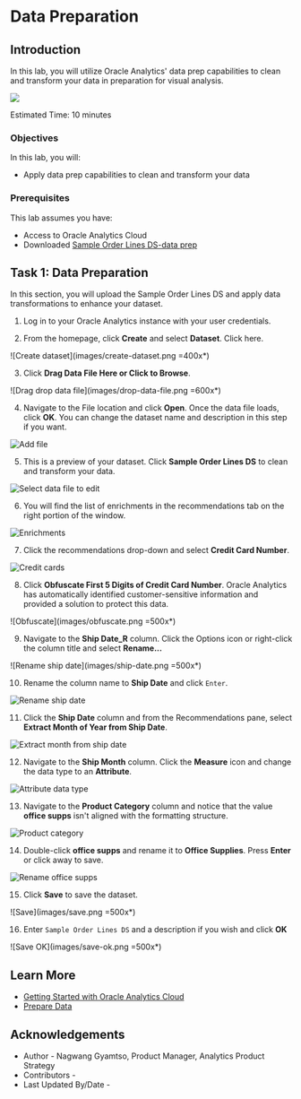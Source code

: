 # Data Preparation

## Introduction

In this lab, you will utilize Oracle Analytics' data prep capabilities to clean and transform your data in preparation for visual analysis.

  ![](images/data-prep-overview.png)

Estimated Time: 10 minutes

### Objectives

In this lab, you will:
* Apply data prep capabilities to clean and transform your data


### Prerequisites

This lab assumes you have:
* Access to Oracle Analytics Cloud
* Downloaded [Sample Order Lines DS-data prep](https://objectstorage.us-phoenix-1.oraclecloud.com/p/wF3a2m0cUSN7-O_hxcpQW6tk1k-MO8fqGyJFfBsNFW75j-cNemttyPZ7rWiE6heJ/n/idbwmyplhk4t/b/LiveLabsFiles/o/Sample%20Order%20Lines%20DS-data%20prep.xlsx)


## Task 1: Data Preparation
In this section, you will upload the Sample Order Lines DS and apply data transformations to enhance your dataset.

1. Log in to your Oracle Analytics instance with your user credentials.

2. From the homepage, click **Create** and select **Dataset**. Click here.

  ![Create dataset](images/create-dataset.png =400x*)

3. Click **Drag Data File Here or Click to Browse**.

  ![Drag drop data file](images/drop-data-file.png =600x*)

4. Navigate to the File location and click **Open**. Once the data file loads, click **OK**. You can change the dataset name and description in this step if you want.

  ![Add file](images/ok.png)

5. This is a preview of your dataset. Click **Sample Order Lines DS** to clean and transform your data.

  ![Select data file to edit](images/click-sample-orders.png)

6. You will find the list of enrichments in the recommendations tab on the right portion of the window.

  ![Enrichments](images/enrichments.png)

7. Click the recommendations drop-down and select **Credit Card Number**.

  ![Credit cards](images/rec-drop-down.png)

8. Click **Obfuscate First 5 Digits of Credit Card Number**. Oracle Analytics has automatically identified customer-sensitive information and provided a solution to protect this data.

  ![Obfuscate](images/obfuscate.png =500x*)

9. Navigate to the **Ship Date_R** column. Click the Options icon or right-click the column title and select  **Rename...**

  ![Rename ship date](images/ship-date.png =500x*)

10. Rename the column name to **Ship Date** and click <code>Enter</code>.

  ![Rename ship date](images/rename-ship-date.png)

11. Click the **Ship Date** column and from the Recommendations pane, select **Extract Month of Year from Ship Date**.

  ![Extract month from ship date](images/extract-month.png)

12. Navigate to the **Ship Month** column. Click the **Measure** icon and change the data type to an **Attribute**.

  ![Attribute data type](images/attribute.png)

13. Navigate to the **Product Category** column and notice that the value **office supps** isn't aligned with the formatting structure.

  ![Product category](images/product-category.png)

14. Double-click **office supps** and rename it to **Office Supplies**. Press **Enter** or click away to save.

  ![Rename office supps](images/rename-office-supps.png)

15. Click **Save** to save the dataset.

  ![Save](images/save.png =500x*)

16. Enter <code>Sample Order Lines DS</code> and a description if you wish and click **OK**

  ![Save OK](images/save-ok.png =500x*)


## Learn More
* [Getting Started with Oracle Analytics Cloud](https://docs.oracle.com/en/cloud/paas/analytics-cloud/acsgs/what-is-oracle-analytics-cloud.html#GUID-E68C8A55-1342-43BB-93BC-CA24E353D873)
* [Prepare Data](https://docs.oracle.com/en/cloud/paas/analytics-cloud/acubi/prepare-data.html)

## Acknowledgements
* Author - Nagwang Gyamtso, Product Manager, Analytics Product Strategy
* Contributors -
* Last Updated By/Date -
